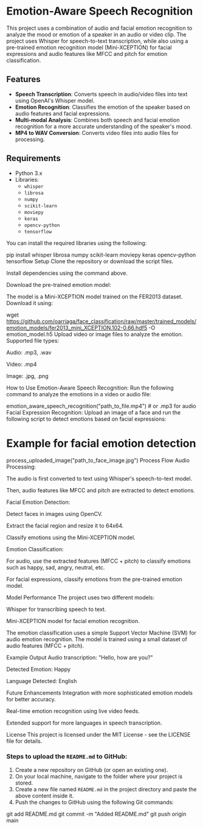 # Emotion-Aware Speech Recognition

This project uses a combination of audio and facial emotion recognition to analyze the mood or emotion of a speaker in an audio or video clip. The project uses Whisper for speech-to-text transcription, while also using a pre-trained emotion recognition model (Mini-XCEPTION) for facial expressions and audio features like MFCC and pitch for emotion classification.

## Features
- **Speech Transcription**: Converts speech in audio/video files into text using OpenAI's Whisper model.
- **Emotion Recognition**: Classifies the emotion of the speaker based on audio features and facial expressions.
- **Multi-modal Analysis**: Combines both speech and facial emotion recognition for a more accurate understanding of the speaker's mood.
- **MP4 to WAV Conversion**: Converts video files into audio files for processing.

## Requirements
- Python 3.x
- Libraries:
  - `whisper`
  - `librosa`
  - `numpy`
  - `scikit-learn`
  - `moviepy`
  - `keras`
  - `opencv-python`
  - `tensorflow`

You can install the required libraries using the following:


pip install whisper librosa numpy scikit-learn moviepy keras opencv-python tensorflow
Setup
Clone the repository or download the script files.

Install dependencies using the command above.

Download the pre-trained emotion model:

The model is a Mini-XCEPTION model trained on the FER2013 dataset. Download it using:

wget https://github.com/oarriaga/face_classification/raw/master/trained_models/emotion_models/fer2013_mini_XCEPTION.102-0.66.hdf5 -O emotion_model.h5
Upload video or image files to analyze the emotion. Supported file types:

Audio: .mp3, .wav

Video: .mp4

Image: .jpg, .png

How to Use
Emotion-Aware Speech Recognition:
Run the following command to analyze the emotions in a video or audio file:


emotion_aware_speech_recognition("path_to_file.mp4")  # or .mp3 for audio
Facial Expression Recognition:
Upload an image of a face and run the following script to detect emotions based on facial expressions:

# Example for facial emotion detection
process_uploaded_image("path_to_face_image.jpg")
Process Flow
Audio Processing:

The audio is first converted to text using Whisper's speech-to-text model.

Then, audio features like MFCC and pitch are extracted to detect emotions.

Facial Emotion Detection:

Detect faces in images using OpenCV.

Extract the facial region and resize it to 64x64.

Classify emotions using the Mini-XCEPTION model.

Emotion Classification:

For audio, use the extracted features (MFCC + pitch) to classify emotions such as happy, sad, angry, neutral, etc.

For facial expressions, classify emotions from the pre-trained emotion model.

Model Performance
The project uses two different models:

Whisper for transcribing speech to text.

Mini-XCEPTION model for facial emotion recognition.

The emotion classification uses a simple Support Vector Machine (SVM) for audio emotion recognition. The model is trained using a small dataset of audio features (MFCC + pitch).

Example Output
Audio transcription: "Hello, how are you?"

Detected Emotion: Happy

Language Detected: English

Future Enhancements
Integration with more sophisticated emotion models for better accuracy.

Real-time emotion recognition using live video feeds.

Extended support for more languages in speech transcription.

License
This project is licensed under the MIT License - see the LICENSE file for details.


### Steps to upload the `README.md` to GitHub:

1. Create a new repository on GitHub (or open an existing one).
2. On your local machine, navigate to the folder where your project is stored.
3. Create a new file named `README.md` in the project directory and paste the above content inside it.
4. Push the changes to GitHub using the following Git commands:


git add README.md
git commit -m "Added README.md"
git push origin main
